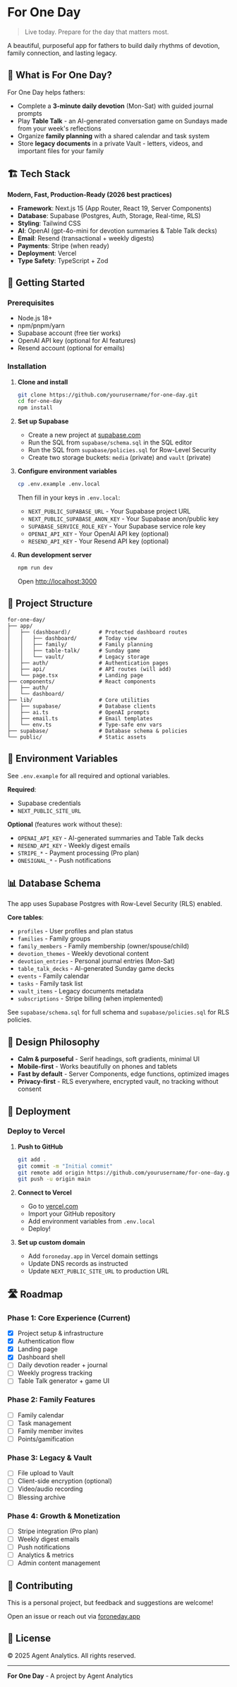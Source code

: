 # For One Day

> Live today. Prepare for the day that matters most.

A beautiful, purposeful app for fathers to build daily rhythms of devotion, family connection, and lasting legacy.

## 🎯 What is For One Day?

For One Day helps fathers:
- Complete a **3-minute daily devotion** (Mon-Sat) with guided journal prompts
- Play **Table Talk** - an AI-generated conversation game on Sundays made from your week's reflections
- Organize **family planning** with a shared calendar and task system
- Store **legacy documents** in a private Vault - letters, videos, and important files for your family

## 🏗️ Tech Stack

**Modern, Fast, Production-Ready (2026 best practices)**

- **Framework**: Next.js 15 (App Router, React 19, Server Components)
- **Database**: Supabase (Postgres, Auth, Storage, Real-time, RLS)
- **Styling**: Tailwind CSS
- **AI**: OpenAI (gpt-4o-mini for devotion summaries & Table Talk decks)
- **Email**: Resend (transactional + weekly digests)
- **Payments**: Stripe (when ready)
- **Deployment**: Vercel
- **Type Safety**: TypeScript + Zod

## 🚀 Getting Started

### Prerequisites

- Node.js 18+
- npm/pnpm/yarn
- Supabase account (free tier works)
- OpenAI API key (optional for AI features)
- Resend account (optional for emails)

### Installation

1. **Clone and install**
   ```bash
   git clone https://github.com/yourusername/for-one-day.git
   cd for-one-day
   npm install
   ```

2. **Set up Supabase**
   - Create a new project at [supabase.com](https://supabase.com)
   - Run the SQL from `supabase/schema.sql` in the SQL editor
   - Run the SQL from `supabase/policies.sql` for Row-Level Security
   - Create two storage buckets: `media` (private) and `vault` (private)

3. **Configure environment variables**
   ```bash
   cp .env.example .env.local
   ```
   
   Then fill in your keys in `.env.local`:
   - `NEXT_PUBLIC_SUPABASE_URL` - Your Supabase project URL
   - `NEXT_PUBLIC_SUPABASE_ANON_KEY` - Your Supabase anon/public key
   - `SUPABASE_SERVICE_ROLE_KEY` - Your Supabase service role key
   - `OPENAI_API_KEY` - Your OpenAI API key (optional)
   - `RESEND_API_KEY` - Your Resend API key (optional)

4. **Run development server**
   ```bash
   npm run dev
   ```
   
   Open [http://localhost:3000](http://localhost:3000)

## 📁 Project Structure

```
for-one-day/
├── app/
│   ├── (dashboard)/         # Protected dashboard routes
│   │   ├── dashboard/       # Today view
│   │   ├── family/          # Family planning
│   │   ├── table-talk/      # Sunday game
│   │   └── vault/           # Legacy storage
│   ├── auth/                # Authentication pages
│   ├── api/                 # API routes (will add)
│   └── page.tsx             # Landing page
├── components/              # React components
│   ├── auth/
│   └── dashboard/
├── lib/                     # Core utilities
│   ├── supabase/            # Database clients
│   ├── ai.ts                # OpenAI prompts
│   ├── email.ts             # Email templates
│   └── env.ts               # Type-safe env vars
├── supabase/                # Database schema & policies
└── public/                  # Static assets
```

## 🔐 Environment Variables

See `.env.example` for all required and optional variables.

**Required**:
- Supabase credentials
- `NEXT_PUBLIC_SITE_URL`

**Optional** (features work without these):
- `OPENAI_API_KEY` - AI-generated summaries and Table Talk decks
- `RESEND_API_KEY` - Weekly digest emails
- `STRIPE_*` - Payment processing (Pro plan)
- `ONESIGNAL_*` - Push notifications

## 📊 Database Schema

The app uses Supabase Postgres with Row-Level Security (RLS) enabled.

**Core tables**:
- `profiles` - User profiles and plan status
- `families` - Family groups
- `family_members` - Family membership (owner/spouse/child)
- `devotion_themes` - Weekly devotional content
- `devotion_entries` - Personal journal entries (Mon-Sat)
- `table_talk_decks` - AI-generated Sunday game decks
- `events` - Family calendar
- `tasks` - Family task list
- `vault_items` - Legacy documents metadata
- `subscriptions` - Stripe billing (when implemented)

See `supabase/schema.sql` for full schema and `supabase/policies.sql` for RLS policies.

## 🎨 Design Philosophy

- **Calm & purposeful** - Serif headings, soft gradients, minimal UI
- **Mobile-first** - Works beautifully on phones and tablets
- **Fast by default** - Server Components, edge functions, optimized images
- **Privacy-first** - RLS everywhere, encrypted vault, no tracking without consent

## 🚢 Deployment

### Deploy to Vercel

1. **Push to GitHub**
   ```bash
   git add .
   git commit -m "Initial commit"
   git remote add origin https://github.com/yourusername/for-one-day.git
   git push -u origin main
   ```

2. **Connect to Vercel**
   - Go to [vercel.com](https://vercel.com)
   - Import your GitHub repository
   - Add environment variables from `.env.local`
   - Deploy!

3. **Set up custom domain**
   - Add `foroneday.app` in Vercel domain settings
   - Update DNS records as instructed
   - Update `NEXT_PUBLIC_SITE_URL` to production URL

## 🛣️ Roadmap

### Phase 1: Core Experience (Current)
- [x] Project setup & infrastructure
- [x] Authentication flow
- [x] Landing page
- [x] Dashboard shell
- [ ] Daily devotion reader + journal
- [ ] Weekly progress tracking
- [ ] Table Talk generator + game UI

### Phase 2: Family Features
- [ ] Family calendar
- [ ] Task management
- [ ] Family member invites
- [ ] Points/gamification

### Phase 3: Legacy & Vault
- [ ] File upload to Vault
- [ ] Client-side encryption (optional)
- [ ] Video/audio recording
- [ ] Blessing archive

### Phase 4: Growth & Monetization
- [ ] Stripe integration (Pro plan)
- [ ] Weekly digest emails
- [ ] Push notifications
- [ ] Analytics & metrics
- [ ] Admin content management

## 🤝 Contributing

This is a personal project, but feedback and suggestions are welcome!

Open an issue or reach out via [foroneday.app](https://foroneday.app)

## 📄 License

© 2025 Agent Analytics. All rights reserved.

---

**For One Day** - A project by Agent Analytics

